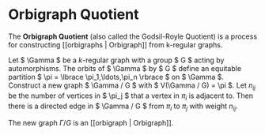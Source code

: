 Orbigraph Quotient
==================

The **Orbigraph Quotient** (also called the Godsil-Royle Quotient) is a process for constructing [[orbigraphs | Orbigraph]] from k-regular graphs.

Let $ \Gamma $ be a $k$-regular graph with a group $ G $ acting by automorphisms. The orbits of $ \Gamma $ by $ G $ define an equitable partition $ \pi = \lbrace \pi_1,\ldots,\pi_n \rbrace $ on $ \Gamma $. Construct a new graph $ \Gamma / G $ with $ V(\Gamma / G) = \pi $. Let $n_{ij}$ be the number of vertices in $ \pi_j $ that a vertex in $\pi_i$ is adjacent to. Then there is a directed edge in $ \Gamma / G $ from $\pi_i$ to $\pi_j$ with weight $n_{ij}$.

The new graph $\Gamma / G$ is an [[orbigraph | Orbigraph]].
